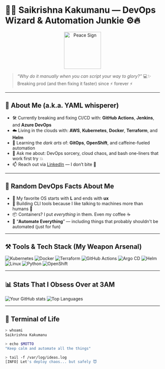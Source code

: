<!-- WELCOME TO THE CHAOS OF AUTOMATION 🤖 -->

# 👨‍💻 Saikrishna Kakumanu — DevOps Wizard & Automation Junkie ⚙️🔥

<p align="center">
  <img src="media/peace.png" alt="Peace Sign" width="120"/>
</p>

> *“Why do it manually when you can script your way to glory?”* 💻✨  
> Breaking prod (and then fixing it faster) since ⚡ forever ⚡

---

## 🚀 About Me (a.k.a. YAML whisperer)

- 🛠 Currently breaking and fixing CI/CD with: **GitHub Actions**, **Jenkins**, and **Azure DevOps**  
- ☁️ Living in the clouds with: **AWS**, **Kubernetes**, **Docker**, **Terraform**, and **Helm**
- 🔁 Learning the *dark arts* of: **GitOps**, **OpenShift**, and caffeine-fueled automation
- 📢 Ask me about: DevOps sorcery, cloud chaos, and bash one-liners that work first try 💥
- 📫 Reach out via [LinkedIn](https://www.linkedin.com/in/saikrishna-kakumanu-853b13243) — I don’t bite 🐍

---

## 🧠 Random DevOps Facts About Me

- 🐧 My favorite OS starts with **L** and ends with **ux**  
- 🧰 Building CLI tools because I like talking to machines more than humans 🤖  
- 📦 Containers? I put *everything* in them. Even my coffee ☕  
- 🧹 “**Automate Everything**” — including things that probably shouldn't be automated (just for fun)

---

## ⚒️ Tools & Tech Stack (My Weapon Arsenal)

![Kubernetes](https://img.shields.io/badge/-Kubernetes-326CE5?style=flat&logo=kubernetes&logoColor=white)
![Docker](https://img.shields.io/badge/-Docker-2496ED?style=flat&logo=docker&logoColor=white)
![Terraform](https://img.shields.io/badge/-Terraform-623CE4?style=flat&logo=terraform&logoColor=white)
![GitHub Actions](https://img.shields.io/badge/-GitHub%20Actions-2088FF?style=flat&logo=github-actions&logoColor=white)
![Argo CD](https://img.shields.io/badge/-Argo--CD-EF7B4D?style=flat&logo=argo&logoColor=white)
![Helm](https://img.shields.io/badge/-Helm-0F1689?style=flat&logo=helm&logoColor=white)
![Linux](https://img.shields.io/badge/-Linux-FCC624?style=flat&logo=linux&logoColor=black)
![Python](https://img.shields.io/badge/-Python-3776AB?style=flat&logo=python&logoColor=white)
![OpenShift](https://img.shields.io/badge/-OpenShift-ee0000?style=flat&logo=red-hat-open-shift&logoColor=white)

---

## 📊 Stats That I Obsess Over at 3AM

![Your GitHub stats](https://github-readme-stats.vercel.app/api?username=Chem2527&show_icons=true&theme=tokyonight)
![Top Languages](https://github-readme-stats.vercel.app/api/top-langs/?username=Chem2527&layout=compact&theme=tokyonight)

---

## 🧪 Terminal of Life

```bash
> whoami
Saikrishna Kakumanu

> echo $MOTTO
"Keep calm and automate all the things"

> tail -f /var/log/ideas.log
[INFO] Let's deploy chaos... but safely 😈
